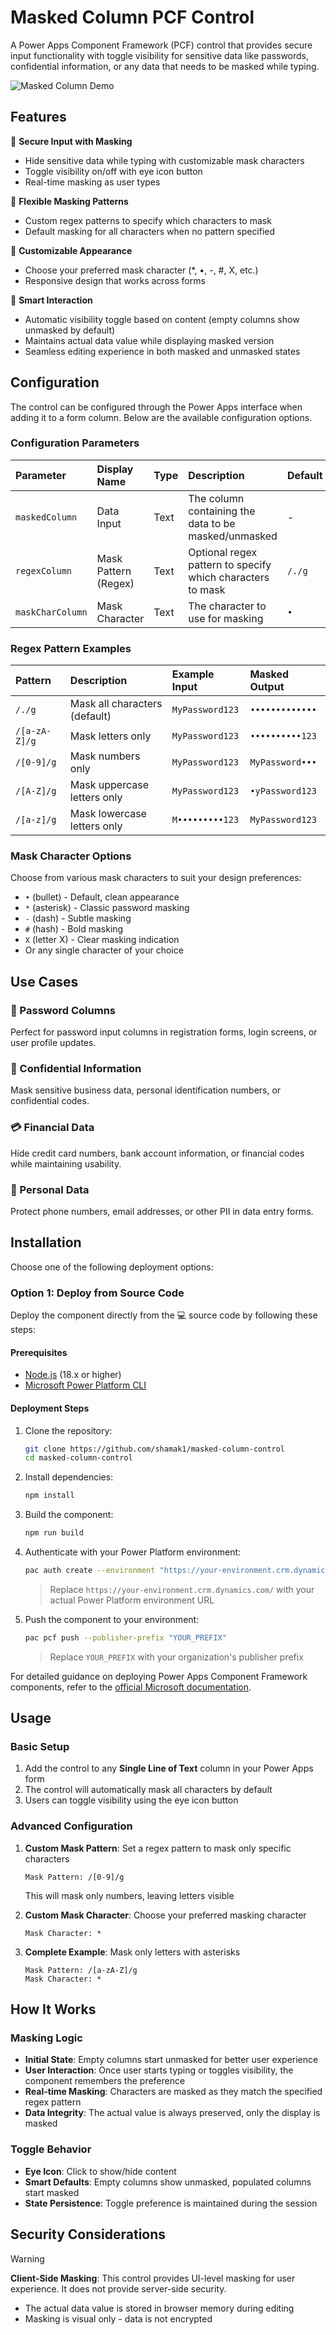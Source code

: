 # Masked Column PCF Control

A Power Apps Component Framework (PCF) control that provides secure input functionality with toggle visibility for sensitive data like passwords, confidential information, or any data that needs to be masked while typing.

![Masked Column Demo](https://github.com/user-attachments/assets/2de2c9a6-5df8-4d46-a031-eee6d33d481c)

## Features

🔐 **Secure Input with Masking**
- Hide sensitive data while typing with customizable mask characters
- Toggle visibility on/off with eye icon button
- Real-time masking as user types

🎯 **Flexible Masking Patterns**
- Custom regex patterns to specify which characters to mask
- Default masking for all characters when no pattern specified

🎨 **Customizable Appearance**
- Choose your preferred mask character (*, •, -, #, X, etc.)
- Responsive design that works across forms

🔄 **Smart Interaction**
- Automatic visibility toggle based on content (empty columns show unmasked by default)
- Maintains actual data value while displaying masked version
- Seamless editing experience in both masked and unmasked states

## Configuration

The control can be configured through the Power Apps interface when adding it to a form column. Below are the available configuration options.

### Configuration Parameters

| Parameter | Display Name | Type | Description | Default | Required |
|:---|:---|:---|:---|:---|:---|
| `maskedColumn` | Data Input | Text | The column containing the data to be masked/unmasked | - | ✅ |
| `regexColumn` | Mask Pattern (Regex) | Text | Optional regex pattern to specify which characters to mask | `/./g` | ❌ |
| `maskCharColumn` | Mask Character | Text | The character to use for masking | `•` | ❌ |

### Regex Pattern Examples

| Pattern | Description | Example Input | Masked Output |
|:---|:---|:---|:---|
| `/./g` | Mask all characters (default) | `MyPassword123` | `•••••••••••••` |
| `/[a-zA-Z]/g` | Mask letters only | `MyPassword123` | `••••••••••123` |
| `/[0-9]/g` | Mask numbers only | `MyPassword123` | `MyPassword•••` |
| `/[A-Z]/g` | Mask uppercase letters only | `MyPassword123` | `•yPassword123` |
| `/[a-z]/g` | Mask lowercase letters only | `M•••••••••123` | `MyPassword123` |

### Mask Character Options

Choose from various mask characters to suit your design preferences:

- `•` (bullet) - Default, clean appearance
- `*` (asterisk) - Classic password masking
- `-` (dash) - Subtle masking
- `#` (hash) - Bold masking
- `X` (letter X) - Clear masking indication
- Or any single character of your choice

## Use Cases

### 🔑 Password Columns
Perfect for password input columns in registration forms, login screens, or user profile updates.

### 📄 Confidential Information
Mask sensitive business data, personal identification numbers, or confidential codes.

### 💳 Financial Data
Hide credit card numbers, bank account information, or financial codes while maintaining usability.

### 📱 Personal Data
Protect phone numbers, email addresses, or other PII in data entry forms.

## Installation

Choose one of the following deployment options:

### Option 1: Deploy from Source Code
Deploy the component directly from the 💻 source code by following these steps:

#### Prerequisites
- [Node.js](https://nodejs.org/) (18.x or higher)
- [Microsoft Power Platform CLI](https://docs.microsoft.com/en-us/powerapps/developer/data-platform/powerapps-cli)

#### Deployment Steps
1. Clone the repository:
   ```bash
   git clone https://github.com/shamak1/masked-column-control
   cd masked-column-control
   ```

2. Install dependencies:
   ```bash
   npm install
   ```

3. Build the component:
   ```bash
   npm run build
   ```

4. Authenticate with your Power Platform environment:
   ```bash
   pac auth create --environment "https://your-environment.crm.dynamics.com/"
   ```
   > Replace `https://your-environment.crm.dynamics.com/` with your actual Power Platform environment URL

5. Push the component to your environment:
   ```bash
   pac pcf push --publisher-prefix "YOUR_PREFIX"
   ```
   > Replace `YOUR_PREFIX` with your organization's publisher prefix

For detailed guidance on deploying Power Apps Component Framework components, refer to the [official Microsoft documentation](https://learn.microsoft.com/en-us/power-apps/developer/component-framework/import-custom-controls#deploying-code-components).

## Usage

### Basic Setup
1. Add the control to any **Single Line of Text** column in your Power Apps form
2. The control will automatically mask all characters by default
3. Users can toggle visibility using the eye icon button

### Advanced Configuration
1. **Custom Mask Pattern**: Set a regex pattern to mask only specific characters
   ```
   Mask Pattern: /[0-9]/g
   ```
   This will mask only numbers, leaving letters visible

2. **Custom Mask Character**: Choose your preferred masking character
   ```
   Mask Character: *
   ```

3. **Complete Example**: Mask only letters with asterisks
   ```
   Mask Pattern: /[a-zA-Z]/g
   Mask Character: *
   ```

## How It Works

### Masking Logic
- **Initial State**: Empty columns start unmasked for better user experience
- **User Interaction**: Once user starts typing or toggles visibility, the component remembers the preference
- **Real-time Masking**: Characters are masked as they match the specified regex pattern
- **Data Integrity**: The actual value is always preserved, only the display is masked

### Toggle Behavior
- **Eye Icon**: Click to show/hide content
- **Smart Defaults**: Empty columns show unmasked, populated columns start masked
- **State Persistence**: Toggle preference is maintained during the session


## Security Considerations

> [!WARNING]
> **Client-Side Masking**: This control provides UI-level masking for user experience. It does not provide server-side security.

- The actual data value is stored in browser memory during editing
- Masking is visual only - data is not encrypted

